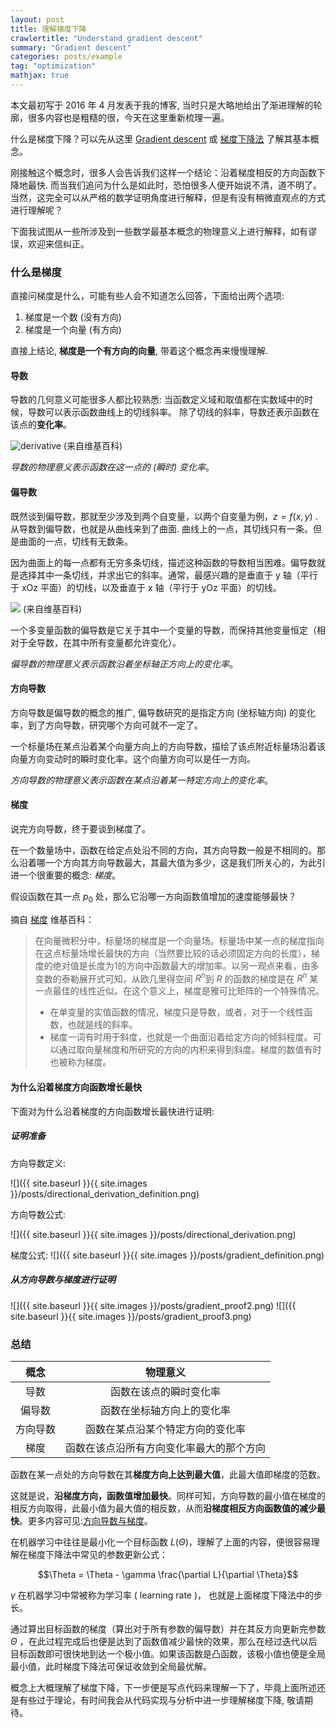 ```yaml
---
layout: post
title: 理解梯度下降
crawlertitle: "Understand gradient descent"
summary: "Gradient descent"
categories: posts/example
tag: "optimization"
mathjax: true
---
```


本文最初写于 2016 年 4 月发表于我的博客, 当时只是大略地给出了渐进理解的轮廓，很多内容也是粗糙的很，今天在这里重新梳理一遍。

什么是梯度下降？可以先从这里 [Gradient descent](https://en.wikipedia.org/wiki/Gradient_descent) 或 [梯度下降法](https://zh.wikipedia.org/wiki/%E6%A2%AF%E5%BA%A6%E4%B8%8B%E9%99%8D%E6%B3%95) 了解其基本概念。

刚接触这个概念时，很多人会告诉我们这样一个结论：沿着梯度相反的方向函数下降地最快. 而当我们追问为什么是如此时，恐怕很多人便开始说不清，道不明了。当然，这完全可以从严格的数学证明角度进行解释，但是有没有稍微直观点的方式进行理解呢？

下面我试图从一些所涉及到一些数学最基本概念的物理意义上进行解释，如有谬误，欢迎来信纠正。

### 什么是梯度

直接问梯度是什么，可能有些人会不知道怎么回答，下面给出两个选项: 

1. 梯度是一个数 (没有方向)
2. 梯度是一个向量 (有方向)

直接上结论, **梯度是一个有方向的向量**, 带着这个概念再来慢慢理解.

#### 导数

导数的几何意义可能很多人都比较熟悉: 当函数定义域和取值都在实数域中的时候，导数可以表示函数曲线上的切线斜率。 除了切线的斜率，导数还表示函数在该点的**变化率**。

![derivative](https://wikimedia.org/api/rest_v1/media/math/render/svg/a11367607f98347ec492ed276771c6a7d7b37703)
(来自维基百科)

*导数的物理意义表示函数在这一点的 (瞬时) 变化率*。

#### 偏导数

既然谈到偏导数，那就至少涉及到两个自变量，以两个自变量为例，$z = f(x, y)$ . 从导数到偏导数，也就是从曲线来到了曲面. 曲线上的一点，其切线只有一条。但是曲面的一点，切线有无数条。

因为曲面上的每一点都有无穷多条切线，描述这种函数的导数相当困难。偏导数就是选择其中一条切线，并求出它的斜率。通常，最感兴趣的是垂直于 y 轴（平行于 xOz 平面）的切线，以及垂直于 x 轴（平行于 yOz 平面）的切线。

![](https://upload.wikimedia.org/wikipedia/commons/b/b8/3d_graph_x2%2Bxy%2By2.png)
(来自维基百科)

一个多变量函数的偏导数是它关于其中一个变量的导数，而保持其他变量恒定（相对于全导数，在其中所有变量都允许变化）。

*偏导数的物理意义表示函数沿着坐标轴正方向上的变化率*。

#### 方向导数

方向导数是偏导数的概念的推广, 偏导数研究的是指定方向 (坐标轴方向) 的变化率，到了方向导数，研究哪个方向可就不一定了。

一个标量场在某点沿着某个向量方向上的方向导数，描绘了该点附近标量场沿着该向量方向变动时的瞬时变化率。这个向量方向可以是任一方向。

*方向导数的物理意义表示函数在某点沿着某一特定方向上的变化率*。

#### 梯度

说完方向导数，终于要谈到梯度了。

在一个数量场中，函数在给定点处沿不同的方向，其方向导数一般是不相同的。那么沿着哪一个方向其方向导数最大，其最大值为多少，这是我们所关心的，为此引进一个很重要的概念: *梯度*。

假设函数在其一点 $p_0$ 处，那么它沿哪一方向函数值增加的速度能够最快？

摘自 [梯度](https://zh.wikipedia.org/wiki/%E6%A2%AF%E5%BA%A6) 维基百科：

>在向量微积分中，标量场的梯度是一个向量场。标量场中某一点的梯度指向在这点标量场增长最快的方向（当然要比较的话必须固定方向的长度），梯度的绝对值是长度为1的方向中函数最大的增加率。以另一观点来看，由多变数的泰勒展开式可知，从欧几里得空间 $R^n$到 $R$ 的函数的梯度是在 $R^n$ 某一点最佳的线性近似。在这个意义上，梯度是雅可比矩阵的一个特殊情况。
>
>- 在单变量的实值函数的情况，梯度只是导数，或者，对于一个线性函数，也就是线的斜率。
>- 梯度一词有时用于斜度，也就是一个曲面沿着给定方向的倾斜程度。可以通过取向量梯度和所研究的方向的内积来得到斜度。梯度的数值有时也被称为梯度。


#### 为什么沿着梯度方向函数增长最快

下面对为什么沿着梯度的方向函数增长最快进行证明:

##### 证明准备

方向导数定义:

![]({{ site.baseurl }}{{ site.images }}/posts/directional_derivation_definition.png)

方向导数公式:

![]({{ site.baseurl }}{{ site.images }}/posts/directional_derivation.png)

梯度公式:
![]({{ site.baseurl }}{{ site.images }}/posts/gradient_definition.png)

##### 从方向导数与梯度进行证明

![]({{ site.baseurl }}{{ site.images }}/posts/gradient_proof2.png)
![]({{ site.baseurl }}{{ site.images }}/posts/gradient_proof3.png)

### 总结

概念     | 物理意义
:---:    |:---:
导数     | 函数在该点的瞬时变化率
偏导数   | 函数在坐标轴方向上的变化率
方向导数 | 函数在某点沿某个特定方向的变化率
梯度     | 函数在该点沿所有方向变化率最大的那个方向

函数在某一点处的方向导数在其**梯度方向上达到最大值**，此最大值即梯度的范数。

这就是说，**沿梯度方向，函数值增加最快**。同样可知，方向导数的最小值在梯度的相反方向取得，此最小值为最大值的相反数，从而**沿梯度相反方向函数值的减少最快**。更多内容可见:[方向导数与梯度](http://math.fudan.edu.cn/gdsx/KEJIAN/%E6%96%B9%E5%90%91%E5%AF%BC%E6%95%B0%E5%92%8C%E6%A2%AF%E5%BA%A6.pdf)。

在机器学习中往往是最小化一个目标函数 $L(\Theta)$，理解了上面的内容，便很容易理解在梯度下降法中常见的参数更新公式：

$$\Theta = \Theta - \gamma \frac{\partial L}{\partial \Theta}$$

$\gamma$ 在机器学习中常被称为学习率 ( learning rate )， 也就是上面梯度下降法中的步长。

通过算出目标函数的梯度（算出对于所有参数的偏导数）并在其反方向更新完参数 $\Theta$ ，在此过程完成后也便是达到了函数值减少最快的效果，那么在经过迭代以后目标函数即可很快地到达一个极小值。如果该函数是凸函数，该极小值也便是全局最小值，此时梯度下降法可保证收敛到全局最优解。

概念上大概理解了梯度下降，下一步便是写点代码来理解一下了，毕竟上面所述还是有些过于理论，有时间我会从代码实现与分析中进一步理解梯度下降, 敬请期待。
